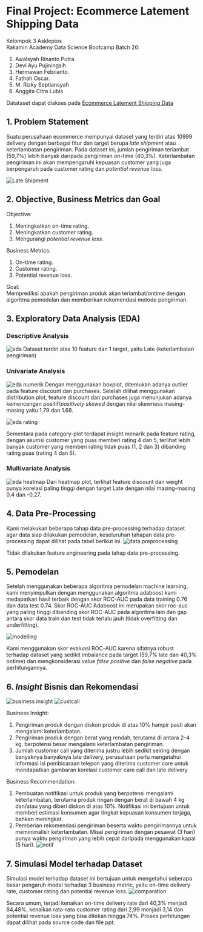 # Final Project: Ecommerce Latement Shipping Data

Kelompok 3 Asklepios <br>
Rakamin Academy Data Science Bootcamp Batch 26: <br>
1. Awalsyah Rinanto Putra.
2. Devi Ayu Pujiningsih
3. Hermawan Febrianto.
4. Fathah Oscar.
5. M. Rizky Septiansyah
6. Anggita Citra Lubis

Datataset dapat diakses pada [Ecommerce Latement Shipping Data](https://www.kaggle.com/datasets/prachi13/customer-analytics)

## 1. Problem Statement
Suatu perusahaan ecommerce mempunyai dataset yang terdiri atas 10999 delivery dengan berbagai fitur dan target berupa *late shipment* atau keterlambatan pengiriman. Pada dataset ini, jumlah pengiriman terlambat (59,7%) lebih banyak daripada pengiriman on-time (40,3%). Keterlambatan pengiriman ini akan mempengaruhi kepuasan customer yang juga berpengaruh pada customer rating dan *potential revenue loss*.

![Late Shipment](https://user-images.githubusercontent.com/116500936/205496824-d3955a83-9dc1-4c2e-a219-9c1b010e7690.png)

## 2. Objective, Business Metrics dan Goal
Objective:
1. Meningkatkan on-time rating.
2. Meningkatkan customer rating.
3. Mengurangi *potential revenue loss*.

Business Metrics:
1. On-time rating.
2. Customer rating.
3. Potential revenue loss.

Goal: <br>
Memprediksi apakah pengiriman produk akan terlambat/ontime dengan algoritma pemodelan dan memberikan rekomendasi metode pengiriman.

## 3. Exploratory Data Analysis (EDA)
### Descriptive Analysis
![eda](https://user-images.githubusercontent.com/116500936/205497278-398479e6-aecb-4492-8099-2f8fb1a33320.png)
Dataset terdiri atas 10 feature dan 1 target, yaitu Late (keterlambatan pengiriman)

### Univariate Analysis

![eda numerik](https://user-images.githubusercontent.com/116500936/205497329-4cdb1872-d95d-4137-81df-4198a09f8b8a.png)
Dengan menggunakan boxplot, ditemukan adanya outlier pada feature discount dan purchases. Setelah dilihat menggunakan distribution plot, feature discount dan purchases juga menunjukan adanya kemencengan positif/*positively skewed* dengan nilai skewness masing-masing yaitu 1.79 dan 1.68.

![eda rating](https://user-images.githubusercontent.com/116500936/205497340-056da9ab-588e-460c-a67f-a2456fc12319.png)

Sementara pada category-plot terdapat insight menarik pada feature rating, dengan asumsi customer yang puas memberi rating 4 dan 5, terlihat lebih banyak customer yang memberi rating tidak puas (1, 2 dan 3) dibanding rating puas (rating 4 dan 5).


### Multivariate Analysis
![eda heatmap](https://user-images.githubusercontent.com/116500936/205497372-9e16745f-540a-4b58-bcad-7637b18aa122.png)
Dari heatmap plot, terlihat feature discount dan weight punya korelasi paling tinggi dengan target Late dengan nilai masing-masing 0,4 dan -0,27.


## 4. Data Pre-Processing
Kami melakukan beberapa tahap data pre-processing terhadap dataset agar data siap dilakukan pemodelan, keseluruhan tahapan data pre-processing dapat dilihat pada tabel berikut ini.
![data preprocessing](https://user-images.githubusercontent.com/116500936/205497389-e8695308-82f6-48b4-8a68-0c879803f67b.png)

Tidak dilakukan feature engineering pada tahap data pre-processing.

## 5. Pemodelan
Setelah menggunakan beberapa algoritma pemodelan machine learning, kami menyimpulkan dengan menggunakan algoritma adaboost kami medapatkan hasil terbaik dengan skor ROC-AUC pada data training 0.76 dan data test 0.74. Skor ROC-AUC Adaboost ini merupakan skor roc-auc yang paling tinggi dibanding skor ROC-AUC pada algoritma lain dan gap antara skor data train dan test tidak terlalu jauh (tidak overfitting dan underfitting).

![modelling](https://user-images.githubusercontent.com/116500936/205497405-cded5eef-9e9f-4073-89da-a44f1f618a50.png)

Kami menggunakan skor evaluasi ROC-AUC karena sifatnya robust terhadap dataset yang sedikit imbalance pada target (59,7% late dan 40,3% ontime) dan mengkonsiderasi value *false positive* dan *false negative* pada perhitungannya.

## 6. *Insight* Bisnis dan Rekomendasi
![business insight](https://user-images.githubusercontent.com/116500936/205497426-7644ea31-8406-4075-9095-b91c175f7f87.png)
![custcall](https://user-images.githubusercontent.com/116500936/205497430-e3a73126-9c0f-4cb9-b815-e3d1bcb401d8.png)

Business Insight:
1. Pengiriman produk dengan diskon produk di atas 10% hampir pasti akan mengalami keterlambatan.
2. Pengiriman produk dengan berat yang rendah, terutama di antara 2-4 kg, berpotensi besar mengalami keterlambatan pengiriman.
3. Jumlah customer call yang diterima justru lebih sedikit seiring dengan banyaknya banyaknya late delivery, perusahaan perlu mengetahui informasi isi pembicaraan telepon yang diterima customer care untuk mendapatkan gambaran korelasi customer care call dan late delivery

Business Recommendation:
1. Pembuatan notifikasi untuk produk yang berpotensi mengalami keterlambatan, terutama produk ringan dengan berat di bawah 4 kg dan/atau yang diberi diskon di atas 10%. Notifikasi ini bertujuan untuk memberi estimasi konsumen agar tingkat kepuasan konsumen terjaga, bahkan meningkat.
2. Pemberian rekomendasi pengiriman beserta waktu pengirimannya untuk meminimalisir keterlambatan. Misal pengiriman dengan pesawat (3 hari) punya waktu pengiriman yang lebih cepat daripada menggunakan kapal (5 hari).
![notif](https://user-images.githubusercontent.com/116500936/205497444-f75831be-2c99-4e8c-836d-5939a00c0f9f.png)

## 7. Simulasi Model terhadap Dataset
Simulasi model terhadap dataset ini bertujuan untuk mengetahui seberapa besar pengaruh model terhadap 3 business metric, yaitu on-time delivery rate, customer rating dan potential revenue loss.
![comparation](https://user-images.githubusercontent.com/116500936/205497466-71f7b702-98c6-41c7-a969-324d635f0d7f.png)

Secara umum, terjadi kenaikan on-time delivery rate dari 40,3% menjadi 84,48%, kenaikan rata-rata customer rating dari 2,99 menjadi 3,14 dan potential revenue loss yang bisa ditekan hingga 74%.
Proses perhitungan dapat dilihat pada source code dan file ppt.
